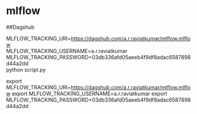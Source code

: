 # mlflow

##Dagshub

MLFLOW_TRACKING_URI=https://dagshub.com/a.r.raviatkumar/mlflow.mlflow \
MLFLOW_TRACKING_USERNAME=a.r.raviatkumar \
MLFLOW_TRACKING_PASSWORD=03db336afd05aeeb4f9df8adac6587898d44a2dd \
python script.py

export MLFLOW_TRACKING_URI=https://dagshub.com/a.r.raviatkumar/mlflow.mlflow
export MLFLOW_TRACKING_USERNAME=a.r.raviatkumar
export MLFLOW_TRACKING_PASSWORD=03db336afd05aeeb4f9df8adac6587898d44a2dd

